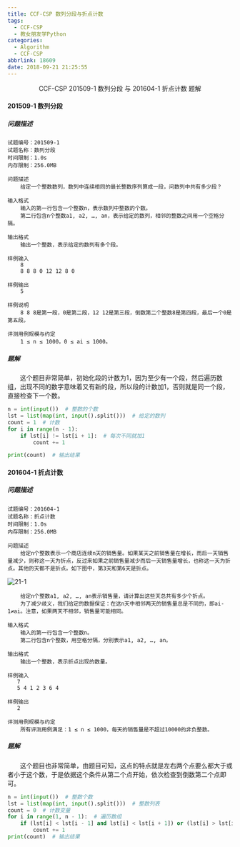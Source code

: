 ```yaml
---
title: CCF-CSP 数列分段与折点计数
tags:
  - CCF-CSP
  - 教女朋友学Python
categories:
  - Algorithm
  - CCF-CSP
abbrlink: 18609
date: 2018-09-21 21:25:55
---
```


<center>CCF-CSP 201509-1 数列分段 与 201604-1 折点计数 题解</center>

<!--more-->

#### 201509-1 数列分段

##### 问题描述

```
试题编号：201509-1
试题名称：数列分段
时间限制：1.0s
内存限制：256.0MB

问题描述
    给定一个整数数列，数列中连续相同的最长整数序列算成一段，问数列中共有多少段？

输入格式
    输入的第一行包含一个整数n，表示数列中整数的个数。
    第二行包含n个整数a1, a2, …, an，表示给定的数列，相邻的整数之间用一个空格分隔。

输出格式
    输出一个整数，表示给定的数列有多个段。

样例输入
    8
    8 8 8 0 12 12 8 0

样例输出
    5

样例说明
    8 8 8是第一段，0是第二段，12 12是第三段，倒数第二个整数8是第四段，最后一个0是第五段。

评测用例规模与约定
    1 ≤ n ≤ 1000，0 ≤ ai ≤ 1000。
```

##### 题解

　　这个题目非常简单，初始化段的计数为1，因为至少有一个段，然后遍历数组，出现不同的数字意味着又有新的段，所以段的计数加1，否则就是同一个段，直接检查下一个数。

```python
n = int(input())  # 整数的个数
lst = list(map(int, input().split()))  # 给定的数列
count = 1  # 计数
for i in range(n - 1):
    if lst[i] != lst[i + 1]:  # 每次不同就加1
        count += 1

print(count)  # 输出结果
```

#### 201604-1 折点计数

##### 问题描述

```
试题编号：201604-1
试题名称：折点计数
时间限制：1.0s
内存限制：256.0MB

问题描述
    给定n个整数表示一个商店连续n天的销售量。如果某天之前销售量在增长，而后一天销售量减少，则称这一天为折点，反过来如果之前销售量减少而后一天销售量增长，也称这一天为折点。其他的天都不是折点。如下图中，第3天和第6天是折点。
```

![21-1](http://fzy-blog.oss-cn-shenzhen.aliyuncs.com/2018/9/21-1.png)

```
    给定n个整数a1, a2, …, an表示销售量，请计算出这些天总共有多少个折点。
    为了减少歧义，我们给定的数据保证：在这n天中相邻两天的销售量总是不同的，即ai-1≠ai。注意，如果两天不相邻，销售量可能相同。

输入格式
    输入的第一行包含一个整数n。
    第二行包含n个整数，用空格分隔，分别表示a1, a2, …, an。

输出格式
    输出一个整数，表示折点出现的数量。

样例输入
   7
   5 4 1 2 3 6 4

样例输出
   2

评测用例规模与约定
    所有评测用例满足：1 ≤ n ≤ 1000，每天的销售量是不超过10000的非负整数。
```

##### 题解

　　这个题目也非常简单，由题目可知，这点的特点就是左右两个点要么都大于或者小于这个数，于是依据这个条件从第二个点开始，依次检查到倒数第二个点即可。

```python
n = int(input())  # 整数个数
lst = list(map(int, input().split()))  # 整数列表
count = 0  # 计数变量
for i in range(1, n - 1):  # 遍历数组
    if (lst[i] < lst[i - 1] and lst[i] < lst[i + 1]) or (lst[i] > lst[i - 1] and lst[i] > lst[i + 1]):  # 计数
        count += 1
print(count)  # 输出结果
```

